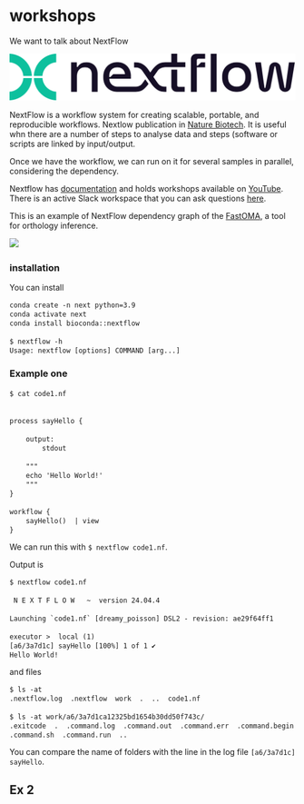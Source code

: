 # workshops


We want to talk about NextFlow

<img src="https://raw.githubusercontent.com/nextflow-io/nextflow/master/docs/_static/nextflow-logo-bg-light.png" width="600"/>



NextFlow is a workflow system for creating scalable, portable, and reproducible workflows. Nextlow publication in [Nature Biotech](https://www.nature.com/articles/nbt.3820). 
It is useful whn there are a number of steps to analyse data and steps (software or scripts are linked by input/output.

Once we have the workflow, we can run on it for several samples in parallel, considering the dependency.

Nextflow has [documentation](https://www.nextflow.io/docs/latest/index.html) and holds workshops available on [YouTube](https://www.youtube.com/@Nextflow). There is an active Slack workspace that you can ask questions [here](https://www.nextflow.io/slack-invite.html).



This is an example of NextFlow dependency graph of the [FastOMA](https://github.com/DessimozLab/FastOMA), a tool for orthology inference. 


<img src="https://github.com/user-attachments/assets/3e7d0f54-b8ee-4a46-bf75-1b2496d88aba" width="300"/>

### installation
You can install


```
conda create -n next python=3.9
conda activate next
conda install bioconda::nextflow

$ nextflow -h                                                                                                                                    
Usage: nextflow [options] COMMAND [arg...]    
```


### Example one

```
$ cat code1.nf 


process sayHello {

    output: 
        stdout
    
    """
    echo 'Hello World!'
    """
}

workflow {
    sayHello()  | view
}
```

We can run this with `$ nextflow code1.nf`.

Output is 
```
$ nextflow code1.nf 

 N E X T F L O W   ~  version 24.04.4

Launching `code1.nf` [dreamy_poisson] DSL2 - revision: ae29f64ff1

executor >  local (1)
[a6/3a7d1c] sayHello [100%] 1 of 1 ✔
Hello World!
```

and files
```
$ ls -at
.nextflow.log  .nextflow  work  .  ..  code1.nf

$ ls -at work/a6/3a7d1ca12325bd1654b30dd50f743c/
.exitcode  .  .command.log  .command.out  .command.err  .command.begin  .command.sh  .command.run  ..
``` 
You can compare the name of folders with the line in the log file `[a6/3a7d1c] sayHello`. 


## Ex 2











